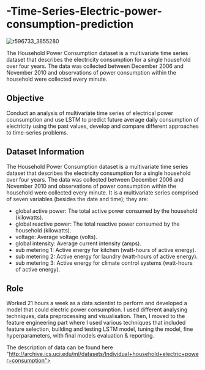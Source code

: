 # -Time-Series-Electric-power-consumption-prediction
![r596733_3855280](https://github.com/KakimDanabayev/-Time-Series-Electric-power-consumption-prediction/assets/127029668/83c9ba4e-439d-4164-b390-83a269dcf4da)


The Household Power Consumption dataset is a multivariate time series dataset that describes the electricity consumption for a single household over four years. The data was collected between December 2006 and November 2010 and observations of power consumption within the household were collected every minute. 

## Objective 

Conduct an analysis of multivariate time series of electrical power counsumption and use LSTM to predict future average daily consumption of electricity using the past values, develop and compare different approaches to time-series problems.

## Dataset Information
    
The Household Power Consumption dataset is a multivariate time series dataset that describes the electricity consumption for a single household over four years. The data was collected between December 2006 and November 2010 and observations of power consumption within the household were collected every minute. It is a multivariate series comprised of seven variables (besides the date and time); they are:

- global active power: The total active power consumed by the household (kilowatts).
- global reactive power: The total reactive power consumed by the household (kilowatts).
- voltage: Average voltage (volts).
- global intensity: Average current intensity (amps).
- sub metering 1: Active energy for kitchen (watt-hours of active energy).
- sub metering 2: Active energy for laundry (watt-hours of active energy).
- sub metering 3: Active energy for climate control systems (watt-hours of active energy).

## Role 

Worked 21 hours a week as a data scientist to perform and developed a model that could electric power consumption. I used different analysing techniques, data preprocessing and visualisation. Then, I moved to the feature engineering part where I used various techniques that included feature selection, building and testing LSTM model, tuning the model, fine  hyperparameters, with final models evaluation & reporting.


The description of data can be found here "http://archive.ics.uci.edu/ml/datasets/Individual+household+electric+power+consumption">
